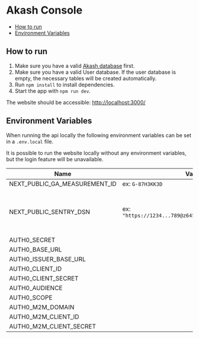 # Akash Console

- [How to run](#how-to-run)
- [Environment Variables](#environment-variables)

## How to run

1. Make sure you have a valid [Akash database](/README.md#how-to-run) first.
2. Make sure you have a valid User database. If the user database is empty, the necessary tables will be created automatically.
3. Run `npm install` to install dependencies.
4. Start the app with `npm run dev`.

The website should be accessible: [http://localhost:3000/](http://localhost:3000/)

## Environment Variables

When running the api locally the following environment variables can be set in a `.env.local` file.

It is possible to run the website locally without any environment variables, but the login feature will be unavailable.

|Name|Value|Note|
|-|-|-
|NEXT_PUBLIC_GA_MEASUREMENT_ID|ex: `G-87H3KK3D`|Google Analytics ID
|NEXT_PUBLIC_SENTRY_DSN|ex: `"https://1234...789@z645.ingest.sentry.io/1234"`|[Sentry DSN](https://docs.sentry.io/product/sentry-basics/dsn-explainer/) used when initializing Sentry in [sentry.client.config.js](./sentry.client.config.js) and [sentry.server.config.js](./sentry.server.config.js)
|AUTH0_SECRET||
|AUTH0_BASE_URL||
|AUTH0_ISSUER_BASE_URL||
|AUTH0_CLIENT_ID||
|AUTH0_CLIENT_SECRET||
|AUTH0_AUDIENCE||
|AUTH0_SCOPE||
|AUTH0_M2M_DOMAIN||
|AUTH0_M2M_CLIENT_ID||
|AUTH0_M2M_CLIENT_SECRET||